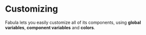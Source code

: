 # Customizing

Fabula lets you easily customize all of its components, using **global variables**, **component variables** and **colors**.